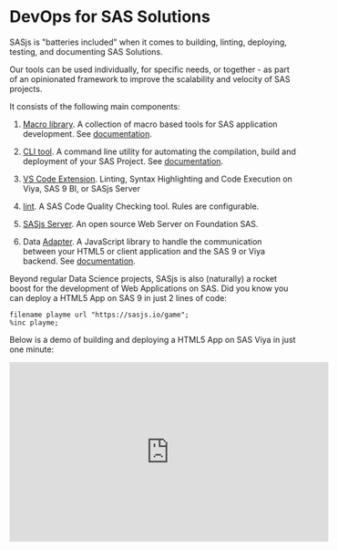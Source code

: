 DevOps for SAS Solutions
====================

SASjs is "batteries included" when it comes to building, linting, deploying, testing, and documenting SAS Solutions.

Our tools can be used individually, for specific needs, or together - as part of an opinionated framework to improve the scalability and velocity of SAS projects.

It consists of the following main components:

1. [Macro library](https://github.com/sasjs/core).  A collection of macro based tools for SAS application development.  See [documentation](https://core.sasjs.io).

2. [CLI tool](https://github.com/sasjs/cli).  A command line utility for automating the compilation, build and deployment of your SAS Project.  See [documentation](https://cli.sasjs.io).

3. [VS Code Extension](https://github.com/sasjs/vscode-extension). Linting, Syntax Highlighting and Code Execution on Viya, SAS 9 BI, or SASjs Server

4. [lint](https://github.com/sasjs/lint). A SAS Code Quality Checking tool.  Rules are configurable.  

5. [SASjs Server](https://github.com/sasjs/server).  An open source Web Server on Foundation SAS.

6. Data [Adapter](https://github.com/sasjs/adapter). A JavaScript library to handle the communication between your HTML5 or client application and the SAS 9 or Viya backend.  See [documentation](https://adapter.sasjs.io).


Beyond regular Data Science projects, SASjs is also (naturally) a rocket boost for the development of Web Applications on SAS.  Did you know you can deploy a HTML5 App on SAS 9 in just 2 lines of code:

```sas
filename playme url "https://sasjs.io/game";
%inc playme;
```

Below is a demo of building and deploying a HTML5 App on SAS Viya in just one minute:

<iframe width="560" height="315" src="https://www.youtube.com/embed/WwGptgvSqSw" frameborder="0" allow="accelerometer; autoplay; encrypted-media; gyroscope; picture-in-picture" allowfullscreen></iframe>



<meta name="description" content="SASjs provides DevOps for SAS Solutions across Viya, SAS EBI, and Desktop SAS">
